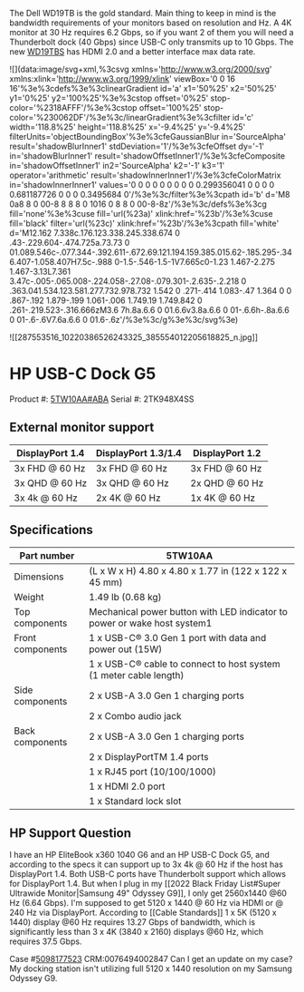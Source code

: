 The Dell WD19TB is the gold standard. Main thing to keep in mind is the bandwidth requirements of your monitors based on resolution and Hz. A 4K monitor at 30 Hz requires 6.2 Gbps, so if you want 2 of them you will need a Thunderbolt dock (40 Gbps) since USB-C only transmits up to 10 Gbps. The new [WD19TBS](https://www.amazon.com/dp/B093NNTPPL?ref_=cm_sw_r_cp_ud_dp_R7CA7GB792MJHAG206PW&fbclid=IwAR06ZoZGXYZ2IyxOMFwmbuTIiUMIQ2plwoGuWiVUooI6TJjFBBN6fyfjfp8) has HDMI 2.0 and a better interface max data rate.

![](data:image/svg+xml,%3csvg xmlns='http://www.w3.org/2000/svg' xmlns:xlink='http://www.w3.org/1999/xlink' viewBox='0 0 16 16'%3e%3cdefs%3e%3clinearGradient id='a' x1='50%25' x2='50%25' y1='0%25' y2='100%25'%3e%3cstop offset='0%25' stop-color='%2318AFFF'/%3e%3cstop offset='100%25' stop-color='%230062DF'/%3e%3c/linearGradient%3e%3cfilter id='c' width='118.8%25' height='118.8%25' x='-9.4%25' y='-9.4%25' filterUnits='objectBoundingBox'%3e%3cfeGaussianBlur in='SourceAlpha' result='shadowBlurInner1' stdDeviation='1'/%3e%3cfeOffset dy='-1' in='shadowBlurInner1' result='shadowOffsetInner1'/%3e%3cfeComposite in='shadowOffsetInner1' in2='SourceAlpha' k2='-1' k3='1' operator='arithmetic' result='shadowInnerInner1'/%3e%3cfeColorMatrix in='shadowInnerInner1' values='0 0 0 0 0 0 0 0 0 0.299356041 0 0 0 0 0.681187726 0 0 0 0.3495684 0'/%3e%3c/filter%3e%3cpath id='b' d='M8 0a8 8 0 00-8 8 8 8 0 1016 0 8 8 0 00-8-8z'/%3e%3c/defs%3e%3cg fill='none'%3e%3cuse fill='url(%23a)' xlink:href='%23b'/%3e%3cuse fill='black' filter='url(%23c)' xlink:href='%23b'/%3e%3cpath fill='white' d='M12.162 7.338c.176.123.338.245.338.674 0 .43-.229.604-.474.725a.73.73 0 01.089.546c-.077.344-.392.611-.672.69.121.194.159.385.015.62-.185.295-.346.407-1.058.407H7.5c-.988 0-1.5-.546-1.5-1V7.665c0-1.23 1.467-2.275 1.467-3.13L7.361 3.47c-.005-.065.008-.224.058-.27.08-.079.301-.2.635-.2.218 0 .363.041.534.123.581.277.732.978.732 1.542 0 .271-.414 1.083-.47 1.364 0 0 .867-.192 1.879-.199 1.061-.006 1.749.19 1.749.842 0 .261-.219.523-.316.666zM3.6 7h.8a.6.6 0 01.6.6v3.8a.6.6 0 01-.6.6h-.8a.6.6 0 01-.6-.6V7.6a.6.6 0 01.6-.6z'/%3e%3c/g%3e%3c/svg%3e)

![[287553516_10220386526243325_385554012205618825_n.jpg]]

# HP USB-C Dock G5

Product #: [5TW10AA#ABA](https://www.hp.com/us-en/shop/pdp/hp-usb-c-dock-g5-p-5tw10aa-aba-1?#techSpecs)
Serial #: 2TK948X4SS
## External monitor support

| DisplayPort 1.4  | DisplayPort 1.3/1.4 | DisplayPort 1.2 |
|------------------|---------------------|-----------------|
| 3x FHD @ 60 Hz   | 3x FHD @ 60 Hz      | 3x FHD @ 60 Hz  |
| 3x QHD @ 60 Hz   | 3x QHD @ 60 Hz      | 2x QHD @ 60 Hz  |
| 3x 4k @ 60 Hz    | 2x 4K @ 60 Hz       | 1x 4K @ 60 Hz   |

## Specifications

| Part number      | 5TW10AA                                                                  |
|------------------|--------------------------------------------------------------------------|
| Dimensions       | (L x W x H) 4.80 x 4.80 x 1.77 in (122 x 122 x 45 mm)                    |
| Weight           | 1.49 lb (0.68 kg)                                                        |
| Top components   | Mechanical power button with LED indicator to power or wake host system1 |
| Front components | 1 x USB-C® 3.0 Gen 1 port with data and power out (15W)                  |
|                  | 1 x USB-C® cable to connect to host system (1 meter cable length)        |
| Side components  | 2 x USB-A 3.0 Gen 1 charging ports                                       |
|                  | 2 x Combo audio jack                                                     |
| Back components  | 2 x USB-A 3.0 Gen 1 charging ports                                       |
|                  | 2 x DisplayPortTM 1.4 ports                                              |
|                  | 1 x RJ45 port (10/100/1000)                                              |
|                  | 1 x HDMI 2.0 port                                                        |
|                  | 1 x Standard lock slot                                                   |

## HP Support Question

I have an  HP EliteBook x360 1040 G6 and an HP USB-C Dock G5, and according to the specs it can support up to 3x 4k @ 60 Hz if the host has DisplayPort 1.4. Both USB-C ports have Thunderbolt support which allows for DisplayPort 1.4. But when I plug in my [[2022 Black Friday List#Super Ultrawide Monitor|Samsung 49" Odyssey G9]], I only get 2560x1440 @60 Hz (6.64 Gbps). I'm supposed to get 5120 x 1440 @ 60 Hz via HDMI or @ 240 Hz via DisplayPort. According to [[Cable Standards]] 1 x 5K (5120 x 1440) display @60 Hz requires 13.27 Gbps of bandwidth, which is significantly less than 3 x 4K (3840 x 2160) displays @60 Hz, which requires 37.5 Gbps.

Case #[5098177523](https://support.hp.com/us-en/dashboard/cases) CRM:0076494002847
Can I get an update on my case? My docking station isn't utilizing full 5120 x 1440 resolution on my Samsung Odyssey G9.
